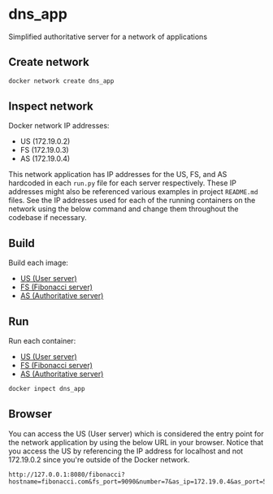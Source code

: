 # dns_app

Simplified authoritative server for a network of applications

## Create network

``` sh
docker network create dns_app
```

## Inspect network

Docker network IP addresses:

- US (172.19.0.2)
- FS (172.19.0.3)
- AS (172.19.0.4)

This network application has IP addresses for the US, FS, and AS hardcoded in
each `run.py` file for each server respectively. These IP addresses might also
be referenced various examples in project `README.md` files. See the IP
addresses used for each of the running containers on the network using the
below command and change them throughout the codebase if necessary.

## Build

Build each image:

- [US (User server)](./US/README.md)
- [FS (Fibonacci server)](./FS/README.md)
- [AS (Authoritative server)](./AS/README.md)

## Run

Run each container:

- [US (User server)](./US/README.md)
- [FS (Fibonacci server)](./FS/README.md)
- [AS (Authoritative server)](./AS/README.md)

``` sh
docker inpect dns_app
```

## Browser

You can access the US (User server) which is considered the entry point for the
network application by using the below URL in your browser. Notice that you
access the US by referencing the IP address for localhost and not 172.19.0.2
since you're outside of the Docker network.

``` text
http://127.0.0.1:8080/fibonacci?hostname=fibonacci.com&fs_port=9090&number=7&as_ip=172.19.0.4&as_port=53533
```

